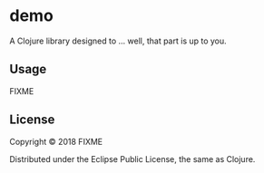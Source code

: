 # demo

A Clojure library designed to ... well, that part is up to you.

## Usage

FIXME

## License

Copyright © 2018 FIXME

Distributed under the Eclipse Public License, the same as Clojure.
